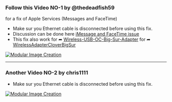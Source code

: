### Follow this Video NO-1 by @thedeadfish59
for a fix of Apple Services (Messages and FaceTime)
- Make sur you Ethernet cable is disconnected before using this fix.
- Discussion can be done here [iMessage and FaceTime issue](https://github.com/chris1111/Wireless-USB-Big-Sur-Adapter/discussions/300?sort=new)
- This fix also work for ➦ [Wireless-USB-OC-Big-Sur-Adapter](https://github.com/chris1111/Wireless-USB-OC-Big-Sur-Adapter) for ➦ [WirelessAdapterCloverBigSur](https://github.com/chris1111/WirelessAdapterCloverBigSur)

[![Modular Image Creation](https://github.com/chris1111/Wireless-USB-Big-Sur-Adapter/assets/6248794/4eccb0c9-d0cf-4d06-943e-4b8346155b82)](https://www.youtube.com/watch?v=xPyW-DwQha8)

------------------------------------------------------

### Another Video NO-2 by chris1111
- Make sur you Ethernet cable is disconnected before using this fix.


[![Modular Image Creation](https://github.com/chris1111/Wireless-USB-Big-Sur-Adapter/assets/6248794/4eccb0c9-d0cf-4d06-943e-4b8346155b82)](https://github.com/chris1111/Wireless-USB-Big-Sur-Adapter/assets/6248794/b653fbe7-f3d0-4c88-b0f0-b85b4a37600f)



